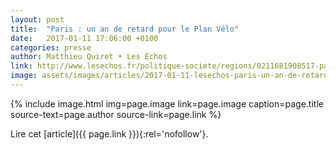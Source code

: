 ```yaml
---
layout: post
title:  "Paris : un an de retard pour le Plan Vélo"
date:   2017-01-11 17:06:00 +0100
categories: presse
author: Matthieu Quiret • Les Echos
link: http://www.lesechos.fr/politique-societe/regions/0211681908517-paris-un-an-de-retard-pour-le-plan-velo-2056347.php
image: assets/images/articles/2017-01-11-lesechos-paris-un-an-de-retard-pour-le-plan-velo.jpg
---
```


{% include image.html
            img=page.image
            link=page.image
            caption=page.title
            source-text=page.author
            source-link=page.link
%}

Lire cet [article]({{ page.link }}){:rel='nofollow'}.
